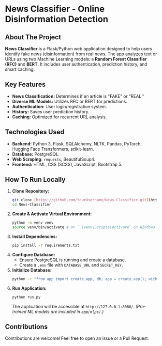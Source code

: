 # News Classifier - Online Disinformation Detection

## About The Project

**News Classifier** is a Flask/Python web application designed to help users identify fake news (disinformation) from real news. The app analyzes text or URLs using two Machine Learning models: a **Random Forest Classifier (RFC)** and **BERT**. It includes user authentication, prediction history, and smart caching.

## Key Features

* **News Classification:** Determines if an article is "FAKE" or "REAL."
* **Diverse ML Models:** Utilizes RFC or BERT for predictions.
* **Authentication:** User login/registration system.
* **History:** Saves user prediction history.
* **Caching:** Optimized for recurrent URL analysis.

## Technologies Used

* **Backend:** Python 3, Flask, SQLAlchemy, NLTK, Pandas, PyTorch, Hugging Face Transformers, scikit-learn.
* **Database:** PostgreSQL.
* **Web Scraping:** `requests`, BeautifulSoup4.
* **Frontend:** HTML, CSS (SCSS), JavaScript, Bootstrap 5.

## How To Run Locally

1.  **Clone Repository:**
    ```bash
    git clone [https://github.com/YourUsername/News-Classifier.git](https://github.com/YourUsername/News-Classifier.git)
    cd News-Classifier
    ```
2.  **Create & Activate Virtual Environment:**
    ```bash
    python -m venv venv
    source venv/bin/activate # or `.\venv\Scripts\activate` on Windows
    ```
3.  **Install Dependencies:**
    ```bash
    pip install -r requirements.txt
    ```
4.  **Configure Database:**
    * Ensure PostgreSQL is running and create a database.
    * Create a `.env` file with `DATABASE_URL` and `SECRET_KEY`.
5.  **Initialize Database:**
    ```bash
    python -c "from app import create_app, db; app = create_app(); with app.app_context(): db.create_all()"
    ```
6.  **Run Application:**
    ```bash
    python run.py
    ```
    The application will be accessible at `http://127.0.0.1:8080/`.
    *(Pre-trained ML models are included in `app/nlps/`.)*

## Contributions

Contributions are welcome! Feel free to open an Issue or a Pull Request.
